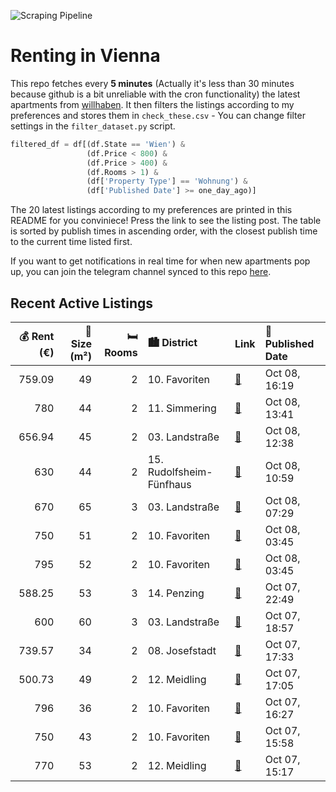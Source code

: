 ![Scraping Pipeline](https://github.com/AthomsG/renting-in-vienna/actions/workflows/run_pipeline.yml/badge.svg)


# Renting in Vienna

This repo fetches every **5 minutes** (Actually it's less than 30 minutes because github is a bit unreliable with the cron functionality) the latest apartments from [willhaben](https://www.willhaben.at/).
It then filters the listings according to my preferences and stores them in `check_these.csv` - You can change filter settings in the `filter_dataset.py` script.

```python
filtered_df = df[(df.State == 'Wien') & 
                 (df.Price < 800) &
                 (df.Price > 400) &
                 (df.Rooms > 1) &
                 (df['Property Type'] == 'Wohnung') &
                 (df['Published Date'] >= one_day_ago)]
```

The 20 latest listings according to my preferences are printed in this README for you conviniece! Press the link to see the listing post.
The table is sorted by publish times in ascending order, with the closest publish time to the current time listed first.

If you want to get notifications in real time for when new apartments pop up, you can join the telegram channel synced to this repo [here](https://t.me/+1HPAYOf5BSsyNTlk).

## Recent Active Listings

|   💰 Rent (€) |   📏 Size (m²) |   🛏️ Rooms | 🏙️ District              | Link                                                                                                                                                                                                                        | 📅 Published Date   |
|-------------:|--------------:|-----------:|:-------------------------|:----------------------------------------------------------------------------------------------------------------------------------------------------------------------------------------------------------------------------|:-------------------|
|       759.09 |            49 |          2 | 10. Favoriten            | [🔗](https://www.willhaben.at/iad/immobilien/d/mietwohnungen/wien/wien-1100-favoriten/wohnen-in-perfekter-lage/n%C3%A4he-reumannplatz-u1-2098623140/)                                                                        | Oct 08, 16:19      |
|       780    |            44 |          2 | 11. Simmering            | [🔗](https://www.willhaben.at/iad/immobilien/d/mietwohnungen/wien/wien-1110-simmering/11.hugogasse-unbefristete-provisionsfreie-unm%C3%B6blierte-2-zimmer-neubaumiete-in-u3-n%C3%A4he-1163235011/)                           | Oct 08, 13:41      |
|       656.94 |            45 |          2 | 03. Landstraße           | [🔗](https://www.willhaben.at/iad/immobilien/d/mietwohnungen/wien/wien-1030-landstra%C3%9Fe/kleinmietwohnung-in-rennweg---n%C3%A4he-1509346484/)                                                                             | Oct 08, 12:38      |
|       630    |            44 |          2 | 15. Rudolfsheim-Fünfhaus | [🔗](https://www.willhaben.at/iad/immobilien/d/mietwohnungen/wien/wien-1150-rudolfsheim-f%C3%BCnfhaus/schweglerstra%C3%9Fe:-2-zimmer-erstbezug-n%C3%A4he-schmelz-1125502530/)                                                | Oct 08, 10:59      |
|       670    |            65 |          3 | 03. Landstraße           | [🔗](https://www.willhaben.at/iad/immobilien/d/mietwohnungen/wien/wien-1030-landstra%C3%9Fe/gemeindewohnung-direktvergabe-vormerkschein-31.08.2024-979629484/)                                                               | Oct 08, 07:29      |
|       750    |            51 |          2 | 10. Favoriten            | [🔗](https://www.willhaben.at/iad/immobilien/d/mietwohnungen/wien/wien-1100-favoriten/m%C3%B6blierte-2-zimmer-direkt-u1-1607179733/)                                                                                         | Oct 08, 03:45      |
|       795    |            52 |          2 | 10. Favoriten            | [🔗](https://www.willhaben.at/iad/immobilien/d/mietwohnungen/wien/wien-1100-favoriten/bright-2-room-flat-next-to-u1-1697852775/)                                                                                             | Oct 08, 03:45      |
|       588.25 |            53 |          3 | 14. Penzing              | [🔗](https://www.willhaben.at/iad/immobilien/d/mietwohnungen/wien/wien-1140-penzing/direktvergabe-gemeindebau-%28nur-mit-wiener-wohnticket%21%29:-helle-2/3-zimmer-wohnung-mit-top-anbindung-im-14.%C2%A0bezirk-1388878384/) | Oct 07, 22:49      |
|       600    |            60 |          3 | 03. Landstraße           | [🔗](https://www.willhaben.at/iad/immobilien/d/mietwohnungen/wien/wien-1030-landstra%C3%9Fe/gemeindewohnung-vormerkschein-vor-september-2025-2111099678/)                                                                    | Oct 07, 18:57      |
|       739.57 |            34 |          2 | 08. Josefstadt           | [🔗](https://www.willhaben.at/iad/immobilien/d/mietwohnungen/wien/wien-1080-josefstadt/wohnung-in-ruhelage-mitten-im-8.-f%C3%BCr-singls-1343385042/)                                                                         | Oct 07, 17:33      |
|       500.73 |            49 |          2 | 12. Meidling             | [🔗](https://www.willhaben.at/iad/immobilien/d/mietwohnungen/wien/wien-1120-meidling/gemeindebau-direktvergabe-848868991/)                                                                                                   | Oct 07, 17:05      |
|       796    |            36 |          2 | 10. Favoriten            | [🔗](https://www.willhaben.at/iad/immobilien/d/mietwohnungen/wien/wien-1100-favoriten/%28reserviert%29-nachmieter%2Ain-f%C3%BCr-teilm%C3%B6blierte-wohnung-mit-balkon-pool-und-sauna-im-sonnwendviertel-1983444977/)         | Oct 07, 16:27      |
|       750    |            43 |          2 | 10. Favoriten            | [🔗](https://www.willhaben.at/iad/immobilien/d/mietwohnungen/wien/wien-1100-favoriten/provisionsfrei-hoflage-attraktive-unbefristete-2-zimmerwohnung-in-stil-altbau-u-1-n%C3%A4he-987551283/)                                | Oct 07, 15:58      |
|       770    |            53 |          2 | 12. Meidling             | [🔗](https://www.willhaben.at/iad/immobilien/d/mietwohnungen/wien/wien-1120-meidling/traumhafte-2--zimmer-wohnung-%7C-unbefristet-%7C-mit-gemeinschaftsterrasse-2066549860/)                                                 | Oct 07, 15:17      |
